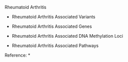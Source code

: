 Rheumatoid Arthritis


* Rheumatoid Arthritis Associated Variants


* Rheumatoid Arthritis Associated Genes


* Rheumatoid Arthritis Associated DNA Methylation Loci


* Rheumatoid Arthritis Associated Pathways




Reference: 
* 



